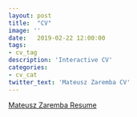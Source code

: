 ```yaml
---
layout: post
title:  "CV"
image: ''
date:   2019-02-22 12:00:00
tags:
- cv_tag
description: 'Interactive CV'
categories:
- cv_cat
twitter_text: 'Mateusz Zaremba CV'
---
```


<object data="https://github.com/matzar/matzar.github.io/raw/master/pdf/Mateusz%20Zaremba%20Resume.pdf" type="application/pdf"  width="1200" height="1000">
  <a href="https://github.com/matzar/matzar.github.io/raw/master/pdf/Mateusz%20Zaremba%20Resume.pdf">Mateusz Zaremba Resume</a>
</object>



